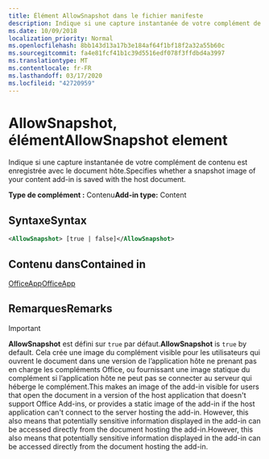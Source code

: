 ```yaml
---
title: Élément AllowSnapshot dans le fichier manifeste
description: Indique si une capture instantanée de votre complément de contenu est enregistrée avec le document hôte.
ms.date: 10/09/2018
localization_priority: Normal
ms.openlocfilehash: 8bb143d13a17b3e184af64f1bf18f2a32a55b60c
ms.sourcegitcommit: fa4e81fcf41b1c39d5516edf078f3ffdbd4a3997
ms.translationtype: MT
ms.contentlocale: fr-FR
ms.lasthandoff: 03/17/2020
ms.locfileid: "42720959"
---
```

# <a name="allowsnapshot-element"></a><span data-ttu-id="30d89-103">AllowSnapshot, élément</span><span class="sxs-lookup"><span data-stu-id="30d89-103">AllowSnapshot element</span></span>

<span data-ttu-id="30d89-104">Indique si une capture instantanée de votre complément de contenu est enregistrée avec le document hôte.</span><span class="sxs-lookup"><span data-stu-id="30d89-104">Specifies whether a snapshot image of your content add-in is saved with the host document.</span></span>

<span data-ttu-id="30d89-105">**Type de complément :** Contenu</span><span class="sxs-lookup"><span data-stu-id="30d89-105">**Add-in type:** Content</span></span>

## <a name="syntax"></a><span data-ttu-id="30d89-106">Syntaxe</span><span class="sxs-lookup"><span data-stu-id="30d89-106">Syntax</span></span>

```XML
<AllowSnapshot> [true | false]</AllowSnapshot>
```

## <a name="contained-in"></a><span data-ttu-id="30d89-107">Contenu dans</span><span class="sxs-lookup"><span data-stu-id="30d89-107">Contained in</span></span>

[<span data-ttu-id="30d89-108">OfficeApp</span><span class="sxs-lookup"><span data-stu-id="30d89-108">OfficeApp</span></span>](officeapp.md)

## <a name="remarks"></a><span data-ttu-id="30d89-109">Remarques</span><span class="sxs-lookup"><span data-stu-id="30d89-109">Remarks</span></span>

 > [!IMPORTANT]
 > <span data-ttu-id="30d89-110">**AllowSnapshot** est défini sur `true` par défaut.</span><span class="sxs-lookup"><span data-stu-id="30d89-110">**AllowSnapshot** is `true` by default.</span></span> <span data-ttu-id="30d89-111">Cela crée une image du complément visible pour les utilisateurs qui ouvrent le document dans une version de l’application hôte ne prenant pas en charge les compléments Office, ou fournissant une image statique du complément si l’application hôte ne peut pas se connecter au serveur qui héberge le complément.</span><span class="sxs-lookup"><span data-stu-id="30d89-111">This makes an image of the add-in visible for users that open the document in a version of the host application that doesn't support Office Add-ins, or provides a static image of the add-in if the host application can't connect to the server hosting the add-in.</span></span> <span data-ttu-id="30d89-112">However, this also means that potentially sensitive information displayed in the add-in can be accessed directly from the document hosting the add-in.</span><span class="sxs-lookup"><span data-stu-id="30d89-112">However, this also means that potentially sensitive information displayed in the add-in can be accessed directly from the document hosting the add-in.</span></span>


